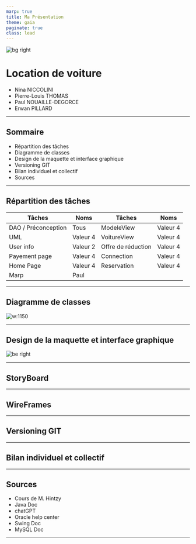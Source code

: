 ```yaml
---
marp: true
title: Ma Présentation
theme: gaia
paginate: true
class: lead
---
```





![bg right](./logo2.jpg)

# Location de voiture


- Nina NICCOLINI <!-- .element: class="fragment" -->
- Pierre-Louis THOMAS
- Paul NOUAILLE-DEGORCE
- Erwan PILLARD

---

## Sommaire

- Répartition des tâches
- Diagramme de classes
- Design de la maquette et interface graphique
- Versioning GIT
- Bilan individuel et collectif
- Sources

---

## Répartition des tâches

| Tâches                 | Noms     | Tâches            | Noms      |
| ---------------------- | -------- | ----------------- | --------- |
| DAO / Préconception    | Tous     | ModeleView        | Valeur 4  |
| UML                    | Valeur 4 | VoitureView       | Valeur 4  |
| User info              | Valeur 2 | Offre de réduction| Valeur 4  |
| Payement page          | Valeur 4 | Connection        | Valeur 4  |
| Home Page              | Valeur 4 | Reservation       | Valeur 4  |
| Marp                   | Paul     |

---

## Diagramme de classes


![w:1150 ](./diagrammeClasse.png)

---

## Design de la maquette et interface graphique
![be right](./javaLogo.avif)

---
## StoryBoard

---
## WireFrames
---

## Versioning GIT

---
## Bilan individuel et collectif

---



## Sources
- Cours de M. Hintzy
- Java Doc
- chatGPT
- Oracle help center
- Swing Doc
- MySQL Doc





---
